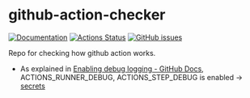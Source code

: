 # github-action-checker

[![Documentation](https://pkg.go.dev/badge/github.com/go-zen-chu/golang-template)](http:///pkg.go.dev/github.com/go-zen-chu/golang-template)
[![Actions Status](https://github.com/go-zen-chu/golang-template/workflows/ci/badge.svg)](https://github.com/go-zen-chu/golang-template/actions)
[![GitHub issues](https://img.shields.io/github/issues/go-zen-chu/golang-template.svg)](https://github.com/go-zen-chu/golang-template/issues)

Repo for checking how github action works.

* As explained in [Enabling debug logging - GitHub Docs](https://docs.github.com/en/actions/monitoring-and-troubleshooting-workflows/enabling-debug-logging), ACTIONS_RUNNER_DEBUG, ACTIONS_STEP_DEBUG is enabled -> [secrets](https://github.com/go-zen-chu/github-action-checker/settings/secrets/actions)
